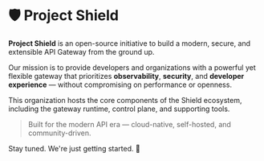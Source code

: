 # 🛡️ Project Shield

**Project Shield** is an open-source initiative to build a modern, secure, and extensible API Gateway from the ground up.

Our mission is to provide developers and organizations with a powerful yet flexible gateway that prioritizes **observability**, **security**, and **developer experience** — without compromising on performance or openness.

This organization hosts the core components of the Shield ecosystem, including the gateway runtime, control plane, and supporting tools.

> Built for the modern API era — cloud-native, self-hosted, and community-driven.

Stay tuned. We're just getting started. 🚀
